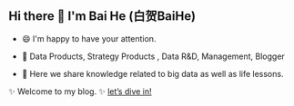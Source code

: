 ## Hi there 👋 I'm Bai He (白贺BaiHe)

- 😄 I'm happy to have your attention.
  
- 🌱 Data Products, Strategy Products , Data R&D, Management, Blogger
  
- 🔭 Here we share knowledge related to big data as well as life lessons.

✨ Welcome to my blog. ✨ [let’s dive in!](https://blog.baispace.cn)



<!--
**baispace/baispace** is a ✨ _special_ ✨ repository because its `README.md` (this file) appears on your GitHub profile.

Here are some ideas to get you started:

- 🔭 I’m currently working on ...
- 🌱 I’m currently learning ...
- 👯 I’m looking to collaborate on ...
- 🤔 I’m looking for help with ...
- 💬 Ask me about ...
- 📫 How to reach me: ...
- 😄 Pronouns: ...
- ⚡ Fun fact: ...
-->


